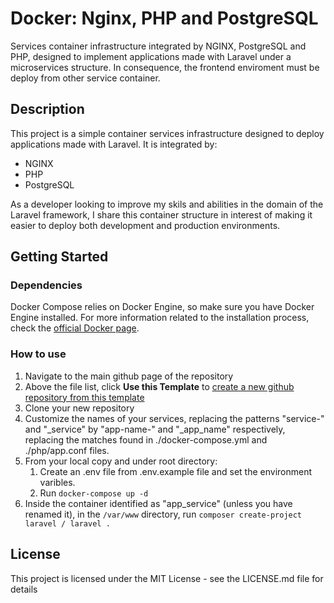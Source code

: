 # Docker: Nginx, PHP and PostgreSQL

Services container infrastructure integrated by NGINX, PostgreSQL and PHP, designed to implement applications made with Laravel under a microservices structure. In consequence, the frontend enviroment must be deploy from other service container.

## Description

This project is a simple container services infrastructure designed to deploy applications made with Laravel. It is integrated by:

- NGINX
- PHP
- PostgreSQL

As a developer looking to improve my skils and abilities in the domain of the Laravel framework, I share this container structure in interest of making it easier to deploy both development and production environments.

## Getting Started

### Dependencies

Docker Compose relies on Docker Engine, so make sure you have Docker Engine installed. For more information related to the installation process, check the [official Docker page](https://docs.docker.com/compose/install/).

### How to use

1.  Navigate to the main github page of the repository
2.  Above the file list, click **Use this Template** to [create a new github repository from this template](https://docs.github.com/en/repositories/creating-and-managing-repositories/creating-a-repository-from-a-template#creating-a-repository-from-a-template)
3.  Clone your new repository
4.  Customize the names of your services, replacing the patterns "service-" and "\_service" by "app-name-" and "\_app_name" respectively, replacing the matches found in ./docker-compose.yml and ./php/app.conf files.
5.  From your local copy and under root directory:
    1. Create an .env file from .env.example file and set the environment varibles.
    2. Run `docker-compose up -d`
6.  Inside the container identified as "app_service" (unless you have renamed it), in the `/var/www` directory, run `composer create-project laravel / laravel .`

<!--
 ### Executing program

 * How to run the program
 * Step-by-step bullets
 ```
 code blocks for commands
 ```

 ## Help

 Any advise for common problems or issues.
 ```
 command to run if program contains helper info
 ```

 ## Authors

 Contributors names and contact info

 ex. Dominique Pizzie
 ex. [@DomPizzie](https://twitter.com/dompizzie)
-->

## License

This project is licensed under the MIT License - see the LICENSE.md file for details
